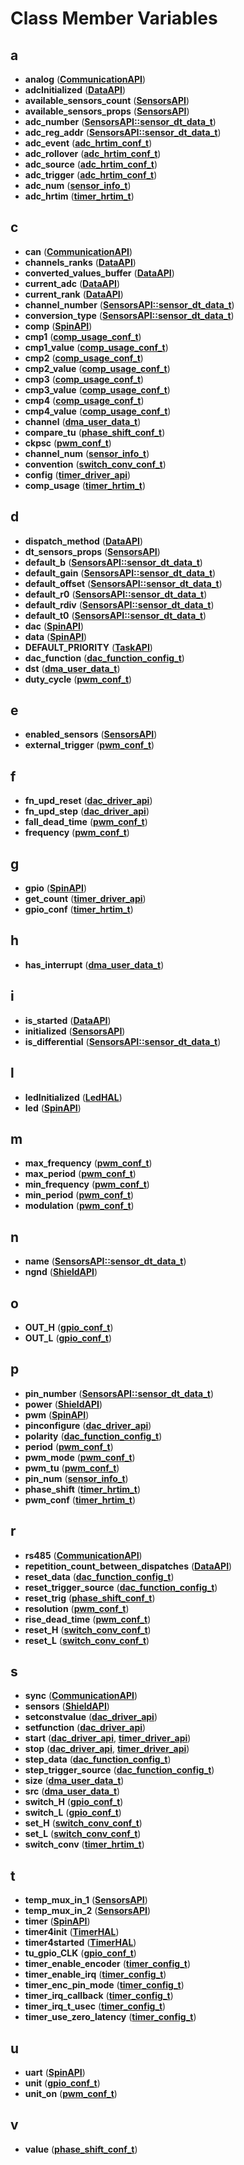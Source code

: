 
# Class Member Variables



## a

* **analog** ([**CommunicationAPI**](classCommunicationAPI.md))
* **adcInitialized** ([**DataAPI**](classDataAPI.md))
* **available\_sensors\_count** ([**SensorsAPI**](classSensorsAPI.md))
* **available\_sensors\_props** ([**SensorsAPI**](classSensorsAPI.md))
* **adc\_number** ([**SensorsAPI::sensor\_dt\_data\_t**](structSensorsAPI_1_1sensor__dt__data__t.md))
* **adc\_reg\_addr** ([**SensorsAPI::sensor\_dt\_data\_t**](structSensorsAPI_1_1sensor__dt__data__t.md))
* **adc\_event** ([**adc\_hrtim\_conf\_t**](structadc__hrtim__conf__t.md))
* **adc\_rollover** ([**adc\_hrtim\_conf\_t**](structadc__hrtim__conf__t.md))
* **adc\_source** ([**adc\_hrtim\_conf\_t**](structadc__hrtim__conf__t.md))
* **adc\_trigger** ([**adc\_hrtim\_conf\_t**](structadc__hrtim__conf__t.md))
* **adc\_num** ([**sensor\_info\_t**](structsensor__info__t.md))
* **adc\_hrtim** ([**timer\_hrtim\_t**](structtimer__hrtim__t.md))


## c

* **can** ([**CommunicationAPI**](classCommunicationAPI.md))
* **channels\_ranks** ([**DataAPI**](classDataAPI.md))
* **converted\_values\_buffer** ([**DataAPI**](classDataAPI.md))
* **current\_adc** ([**DataAPI**](classDataAPI.md))
* **current\_rank** ([**DataAPI**](classDataAPI.md))
* **channel\_number** ([**SensorsAPI::sensor\_dt\_data\_t**](structSensorsAPI_1_1sensor__dt__data__t.md))
* **conversion\_type** ([**SensorsAPI::sensor\_dt\_data\_t**](structSensorsAPI_1_1sensor__dt__data__t.md))
* **comp** ([**SpinAPI**](classSpinAPI.md))
* **cmp1** ([**comp\_usage\_conf\_t**](structcomp__usage__conf__t.md))
* **cmp1\_value** ([**comp\_usage\_conf\_t**](structcomp__usage__conf__t.md))
* **cmp2** ([**comp\_usage\_conf\_t**](structcomp__usage__conf__t.md))
* **cmp2\_value** ([**comp\_usage\_conf\_t**](structcomp__usage__conf__t.md))
* **cmp3** ([**comp\_usage\_conf\_t**](structcomp__usage__conf__t.md))
* **cmp3\_value** ([**comp\_usage\_conf\_t**](structcomp__usage__conf__t.md))
* **cmp4** ([**comp\_usage\_conf\_t**](structcomp__usage__conf__t.md))
* **cmp4\_value** ([**comp\_usage\_conf\_t**](structcomp__usage__conf__t.md))
* **channel** ([**dma\_user\_data\_t**](structdma__user__data__t.md))
* **compare\_tu** ([**phase\_shift\_conf\_t**](structphase__shift__conf__t.md))
* **ckpsc** ([**pwm\_conf\_t**](structpwm__conf__t.md))
* **channel\_num** ([**sensor\_info\_t**](structsensor__info__t.md))
* **convention** ([**switch\_conv\_conf\_t**](structswitch__conv__conf__t.md))
* **config** ([**timer\_driver\_api**](structtimer__driver__api.md))
* **comp\_usage** ([**timer\_hrtim\_t**](structtimer__hrtim__t.md))


## d

* **dispatch\_method** ([**DataAPI**](classDataAPI.md))
* **dt\_sensors\_props** ([**SensorsAPI**](classSensorsAPI.md))
* **default\_b** ([**SensorsAPI::sensor\_dt\_data\_t**](structSensorsAPI_1_1sensor__dt__data__t.md))
* **default\_gain** ([**SensorsAPI::sensor\_dt\_data\_t**](structSensorsAPI_1_1sensor__dt__data__t.md))
* **default\_offset** ([**SensorsAPI::sensor\_dt\_data\_t**](structSensorsAPI_1_1sensor__dt__data__t.md))
* **default\_r0** ([**SensorsAPI::sensor\_dt\_data\_t**](structSensorsAPI_1_1sensor__dt__data__t.md))
* **default\_rdiv** ([**SensorsAPI::sensor\_dt\_data\_t**](structSensorsAPI_1_1sensor__dt__data__t.md))
* **default\_t0** ([**SensorsAPI::sensor\_dt\_data\_t**](structSensorsAPI_1_1sensor__dt__data__t.md))
* **dac** ([**SpinAPI**](classSpinAPI.md))
* **data** ([**SpinAPI**](classSpinAPI.md))
* **DEFAULT\_PRIORITY** ([**TaskAPI**](classTaskAPI.md))
* **dac\_function** ([**dac\_function\_config\_t**](structdac__function__config__t.md))
* **dst** ([**dma\_user\_data\_t**](structdma__user__data__t.md))
* **duty\_cycle** ([**pwm\_conf\_t**](structpwm__conf__t.md))


## e

* **enabled\_sensors** ([**SensorsAPI**](classSensorsAPI.md))
* **external\_trigger** ([**pwm\_conf\_t**](structpwm__conf__t.md))


## f

* **fn\_upd\_reset** ([**dac\_driver\_api**](structdac__driver__api.md))
* **fn\_upd\_step** ([**dac\_driver\_api**](structdac__driver__api.md))
* **fall\_dead\_time** ([**pwm\_conf\_t**](structpwm__conf__t.md))
* **frequency** ([**pwm\_conf\_t**](structpwm__conf__t.md))


## g

* **gpio** ([**SpinAPI**](classSpinAPI.md))
* **get\_count** ([**timer\_driver\_api**](structtimer__driver__api.md))
* **gpio\_conf** ([**timer\_hrtim\_t**](structtimer__hrtim__t.md))


## h

* **has\_interrupt** ([**dma\_user\_data\_t**](structdma__user__data__t.md))


## i

* **is\_started** ([**DataAPI**](classDataAPI.md))
* **initialized** ([**SensorsAPI**](classSensorsAPI.md))
* **is\_differential** ([**SensorsAPI::sensor\_dt\_data\_t**](structSensorsAPI_1_1sensor__dt__data__t.md))


## l

* **ledInitialized** ([**LedHAL**](classLedHAL.md))
* **led** ([**SpinAPI**](classSpinAPI.md))


## m

* **max\_frequency** ([**pwm\_conf\_t**](structpwm__conf__t.md))
* **max\_period** ([**pwm\_conf\_t**](structpwm__conf__t.md))
* **min\_frequency** ([**pwm\_conf\_t**](structpwm__conf__t.md))
* **min\_period** ([**pwm\_conf\_t**](structpwm__conf__t.md))
* **modulation** ([**pwm\_conf\_t**](structpwm__conf__t.md))


## n

* **name** ([**SensorsAPI::sensor\_dt\_data\_t**](structSensorsAPI_1_1sensor__dt__data__t.md))
* **ngnd** ([**ShieldAPI**](classShieldAPI.md))


## o

* **OUT\_H** ([**gpio\_conf\_t**](structgpio__conf__t.md))
* **OUT\_L** ([**gpio\_conf\_t**](structgpio__conf__t.md))


## p

* **pin\_number** ([**SensorsAPI::sensor\_dt\_data\_t**](structSensorsAPI_1_1sensor__dt__data__t.md))
* **power** ([**ShieldAPI**](classShieldAPI.md))
* **pwm** ([**SpinAPI**](classSpinAPI.md))
* **pinconfigure** ([**dac\_driver\_api**](structdac__driver__api.md))
* **polarity** ([**dac\_function\_config\_t**](structdac__function__config__t.md))
* **period** ([**pwm\_conf\_t**](structpwm__conf__t.md))
* **pwm\_mode** ([**pwm\_conf\_t**](structpwm__conf__t.md))
* **pwm\_tu** ([**pwm\_conf\_t**](structpwm__conf__t.md))
* **pin\_num** ([**sensor\_info\_t**](structsensor__info__t.md))
* **phase\_shift** ([**timer\_hrtim\_t**](structtimer__hrtim__t.md))
* **pwm\_conf** ([**timer\_hrtim\_t**](structtimer__hrtim__t.md))


## r

* **rs485** ([**CommunicationAPI**](classCommunicationAPI.md))
* **repetition\_count\_between\_dispatches** ([**DataAPI**](classDataAPI.md))
* **reset\_data** ([**dac\_function\_config\_t**](structdac__function__config__t.md))
* **reset\_trigger\_source** ([**dac\_function\_config\_t**](structdac__function__config__t.md))
* **reset\_trig** ([**phase\_shift\_conf\_t**](structphase__shift__conf__t.md))
* **resolution** ([**pwm\_conf\_t**](structpwm__conf__t.md))
* **rise\_dead\_time** ([**pwm\_conf\_t**](structpwm__conf__t.md))
* **reset\_H** ([**switch\_conv\_conf\_t**](structswitch__conv__conf__t.md))
* **reset\_L** ([**switch\_conv\_conf\_t**](structswitch__conv__conf__t.md))


## s

* **sync** ([**CommunicationAPI**](classCommunicationAPI.md))
* **sensors** ([**ShieldAPI**](classShieldAPI.md))
* **setconstvalue** ([**dac\_driver\_api**](structdac__driver__api.md))
* **setfunction** ([**dac\_driver\_api**](structdac__driver__api.md))
* **start** ([**dac\_driver\_api**](structdac__driver__api.md), [**timer\_driver\_api**](structtimer__driver__api.md))
* **stop** ([**dac\_driver\_api**](structdac__driver__api.md), [**timer\_driver\_api**](structtimer__driver__api.md))
* **step\_data** ([**dac\_function\_config\_t**](structdac__function__config__t.md))
* **step\_trigger\_source** ([**dac\_function\_config\_t**](structdac__function__config__t.md))
* **size** ([**dma\_user\_data\_t**](structdma__user__data__t.md))
* **src** ([**dma\_user\_data\_t**](structdma__user__data__t.md))
* **switch\_H** ([**gpio\_conf\_t**](structgpio__conf__t.md))
* **switch\_L** ([**gpio\_conf\_t**](structgpio__conf__t.md))
* **set\_H** ([**switch\_conv\_conf\_t**](structswitch__conv__conf__t.md))
* **set\_L** ([**switch\_conv\_conf\_t**](structswitch__conv__conf__t.md))
* **switch\_conv** ([**timer\_hrtim\_t**](structtimer__hrtim__t.md))


## t

* **temp\_mux\_in\_1** ([**SensorsAPI**](classSensorsAPI.md))
* **temp\_mux\_in\_2** ([**SensorsAPI**](classSensorsAPI.md))
* **timer** ([**SpinAPI**](classSpinAPI.md))
* **timer4init** ([**TimerHAL**](classTimerHAL.md))
* **timer4started** ([**TimerHAL**](classTimerHAL.md))
* **tu\_gpio\_CLK** ([**gpio\_conf\_t**](structgpio__conf__t.md))
* **timer\_enable\_encoder** ([**timer\_config\_t**](structtimer__config__t.md))
* **timer\_enable\_irq** ([**timer\_config\_t**](structtimer__config__t.md))
* **timer\_enc\_pin\_mode** ([**timer\_config\_t**](structtimer__config__t.md))
* **timer\_irq\_callback** ([**timer\_config\_t**](structtimer__config__t.md))
* **timer\_irq\_t\_usec** ([**timer\_config\_t**](structtimer__config__t.md))
* **timer\_use\_zero\_latency** ([**timer\_config\_t**](structtimer__config__t.md))


## u

* **uart** ([**SpinAPI**](classSpinAPI.md))
* **unit** ([**gpio\_conf\_t**](structgpio__conf__t.md))
* **unit\_on** ([**pwm\_conf\_t**](structpwm__conf__t.md))


## v

* **value** ([**phase\_shift\_conf\_t**](structphase__shift__conf__t.md))




